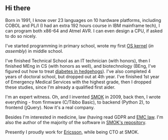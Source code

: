 ## Hi there

Born in 1991, I know over 23 languages on 10 hardware platforms, including COBOL and PL/I (I had an extra 192 hours course in IBM mainframe tech), I can program both x86-64 and Atmel AVR. I can even design a CPU, if asked to do so nicely.

I've started programming in primary school, wrote my first [OS kernel](https://github.com/piotrmaslanka/miaos) (*in assembly*) in middle school.

I've finished Technical School as an IT technician (with honors), then I finished MEng in CS (with honors as well), and biotechnology (BEng, I've figured out how to treat [diabetes in hedgehogs](https://henrietta.com.pl/index.php/2021/07/25/biomolekularne-przeslanki-stosowania-insuliny-wieprzowej-w-terapii-cukrzycy-u-jeza-europejskiego/)). I've also completed 4 years of doctoral school, but dropped out at 4th year.
I've finished 1st year of Emergency Medical Services with the highest grade, then I dropped these studies, since I'm already a qualified first aider.

I'm an expert witness. Oh, and I invented [SMOK](https://github.com/smok-serwis) in 2009, back then, I wrote everything - from firmware (C/Tibbo Basic), to backend (Python 2), to frontend (jQuery). Now it's a real company.

Besides I'm interested in medicine, law (having read GDPR and [EMC law](2014/30/UE).
I'm also the author of the majority of the software in [SMOK's repository](https://github.com/smok-serwis).

Presently I proudly work for [Ericsson](https://ericsson.com), while being CTO at SMOK.

